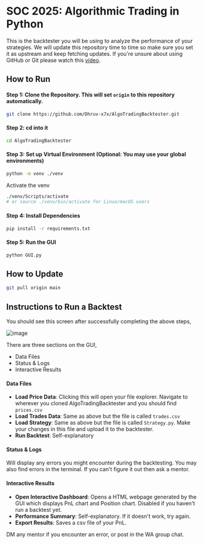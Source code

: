 # SOC 2025: Algorithmic Trading in Python

This is the backtester you will be using to analyze the performance of your strategies. We will update this repository time to time so make sure you set it as upstream and keep fetching updates. 
If you're unsure about using GitHub or Git please watch this [video](https://www.youtube.com/watch?v=vA5TTz6BXhY&ab_channel=TraversyMedia). 

## How to Run

#### Step 1: Clone the Repository. This will set `origin` to this repository automatically. 
```bash
git clone https://github.com/Dhruv-x7x/AlgoTradingBacktester.git
```

#### Step 2: cd into it
```bash
cd AlgoTradingBacktester
```

#### Step 3: Set up Virtual Environment (Optional: You may use your global environments)
```bash
python -m venv ./venv
```
Activate the venv
```bash
./venv/Scripts/activate
# or source ./venv/bin/activate for Linux/macOS users
```

#### Step 4: Install Dependencies
```bash
pip install -r requirements.txt
```

#### Step 5: Run the GUI
```bash
python GUI.py
```

## How to Update
```bash
git pull origin main
```

## Instructions to Run a Backtest

You should see this screen after successfully completing the above steps,

![image](https://github.com/user-attachments/assets/30a35287-158b-4981-bf29-f7124c407259)

There are three sections on the GUI, 
- Data Files
- Status & Logs
- Interactive Results

#### Data Files

- **Load Price Data**: Clicking this will open your file explorer. Navigate to wherever you cloned AlgoTradingBacktester and you should find `prices.csv`
- **Load Trades Data**: Same as above but the file is called `trades.csv`
- **Load Strategy**: Same as above but the file is called `Strategy.py`. Make your changes in this file and upload it to the backtester.
- **Run Backtest**: Self-explanatory

#### Status & Logs
Will display any errors you might encounter during the backtesting. You may also find errors in the terminal. If you can't figure it out then ask a mentor.

#### Interactive Results

- **Open Interactive Dashboard**: Opens a HTML webpage generated by the GUI which displays PnL chart and Position chart. Disabled if you haven't run a backtest yet.
- **Performance Summary**: Self-explanatory. If it doesn't work, try again.
- **Export Results**: Saves a csv file of your PnL.



DM any mentor if you encounter an error, or post in the WA group chat.

